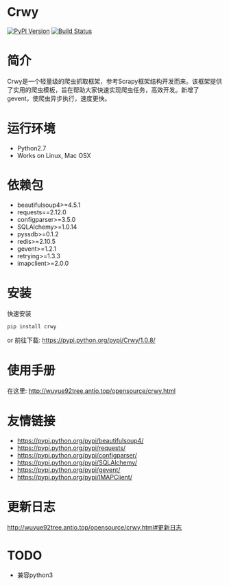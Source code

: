 # Crwy

[![PyPI Version](https://img.shields.io/pypi/v/Crwy.svg)](https://pypi.python.org/pypi/Crwy)
[![Build Status](https://travis-ci.org/wuyue92tree/crwy.svg?branch=1.0.8)](https://travis-ci.org/wuyue92tree/crwy)

# 简介

Crwy是一个轻量级的爬虫抓取框架，参考Scrapy框架结构开发而来。该框架提供了实用的爬虫模板，旨在帮助大家快速实现爬虫任务，高效开发。新增了gevent，使爬虫异步执行，速度更快。

# 运行环境


 * Python2.7
 * Works on Linux, Mac OSX

# 依赖包

 * beautifulsoup4>=4.5.1
 * requests==2.12.0
 * configparser>=3.5.0
 * SQLAlchemy>=1.0.14
 * pyssdb>=0.1.2
 * redis>=2.10.5
 * gevent>=1.2.1
 * retrying>=1.3.3
 * imapclient>=2.0.0

# 安装


快速安装
```
pip install crwy
```

or
前往下载: https://pypi.python.org/pypi/Crwy/1.0.8/

# 使用手册

在这里: http://wuyue92tree.antio.top/opensource/crwy.html

# 友情链接

- https://pypi.python.org/pypi/beautifulsoup4/
- https://pypi.python.org/pypi/requests/
- https://pypi.python.org/pypi/configparser/
- https://pypi.python.org/pypi/SQLAlchemy/
- https://pypi.python.org/pypi/gevent/
- https://pypi.python.org/pypi/IMAPClient/

# 更新日志

http://wuyue92tree.antio.top/opensource/crwy.html#更新日志

# TODO

- 兼容python3


